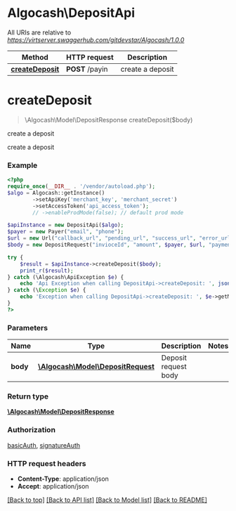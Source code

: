 # Algocash\DepositApi

All URIs are relative to *https://virtserver.swaggerhub.com/gitdevstar/Algocash/1.0.0*

Method | HTTP request | Description
------------- | ------------- | -------------
[**createDeposit**](DepositApi.md#createdeposit) | **POST** /payin | create a deposit

# **createDeposit**
> \Algocash\Model\DepositResponse createDeposit($body)

create a deposit

create a deposit

### Example
```php
<?php
require_once(__DIR__ . '/vendor/autoload.php');
$algo = Algocash::getInstance()
        ->setApiKey('merchant_key', 'merchant_secret')
        ->setAccessToken('api_access_token');
        // ->enableProdMode(false); // default prod mode

$apiInstance = new DepositApi($algo);
$payer = new Payer("email", "phone");
$url = new Url("callback_url", "pending_url", "success_url", "error_url");
$body = new DepositRequest("invioceId", "amount", $payer, $url, "payment method");

try {
    $result = $apiInstance->createDeposit($body);
    print_r($result);
} catch (\Algocash\ApiException $e) {
    echo 'Api Exception when calling DepositApi->createDeposit: ', json_encode($e->getError()), PHP_EOL;
} catch (\Exception $e) {
    echo 'Exception when calling DepositApi->createDeposit: ', $e->getMessage(), PHP_EOL;
}
?>
```

### Parameters

Name | Type | Description  | Notes
------------- | ------------- | ------------- | -------------
 **body** | [**\Algocash\Model\DepositRequest**](../Model/DepositRequest.md)| Deposit request body |

### Return type

[**\Algocash\Model\DepositResponse**](../Model/DepositResponse.md)

### Authorization

[basicAuth](../../README.md#basicAuth), [signatureAuth](../../README.md#signatureAuth)

### HTTP request headers

 - **Content-Type**: application/json
 - **Accept**: application/json

[[Back to top]](#) [[Back to API list]](../../README.md#documentation-for-api-endpoints) [[Back to Model list]](../../README.md#documentation-for-models) [[Back to README]](../../README.md)


